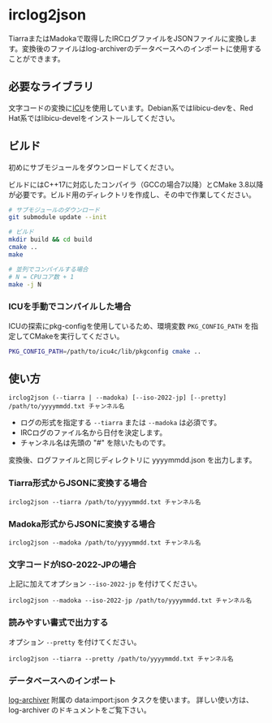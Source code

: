 # irclog2json

TiarraまたはMadokaで取得したIRCログファイルをJSONファイルに変換します。変換後のファイルはlog-archiverのデータベースへのインポートに使用することができます。

## 必要なライブラリ

文字コードの変換に[ICU](http://site.icu-project.org/)を使用しています。Debian系ではlibicu-devを、Red Hat系ではlibicu-develをインストールしてください。

## ビルド

初めにサブモジュールをダウンロードしてください。

ビルドにはC++17に対応したコンパイラ（GCCの場合7以降）とCMake 3.8以降が必要です。ビルド用のディレクトリを作成し、その中で作業してください。

```bash
# サブモジュールのダウンロード
git submodule update --init

# ビルド
mkdir build && cd build
cmake ..
make

# 並列でコンパイルする場合
# N = CPUコア数 + 1
make -j N
```

### ICUを手動でコンパイルした場合

ICUの探索にpkg-configを使用しているため、環境変数 `PKG_CONFIG_PATH` を指定してCMakeを実行してください。

```bash
PKG_CONFIG_PATH=/path/to/icu4c/lib/pkgconfig cmake ..
```

## 使い方

```
irclog2json (--tiarra | --madoka) [--iso-2022-jp] [--pretty] /path/to/yyyymmdd.txt チャンネル名
```

* ログの形式を指定する `--tiarra` または `--madoka` は必須です。
* IRCログのファイル名から日付を決定します。
* チャンネル名は先頭の "#" を除いたものです。

変換後、ログファイルと同じディレクトリに yyyymmdd.json を出力します。

### Tiarra形式からJSONに変換する場合

```
irclog2json --tiarra /path/to/yyyymmdd.txt チャンネル名
```

### Madoka形式からJSONに変換する場合

```
irclog2json --madoka /path/to/yyyymmdd.txt チャンネル名
```

### 文字コードがISO-2022-JPの場合

上記に加えてオプション `--iso-2022-jp` を付けてください。

```
irclog2json --madoka --iso-2022-jp /path/to/yyyymmdd.txt チャンネル名
```

### 読みやすい書式で出力する

オプション `--pretty` を付けてください。

```
irclog2json --tiarra --pretty /path/to/yyyymmdd.txt チャンネル名
```

### データベースへのインポート

[log-archiver](https://github.com/cre-ne-jp/log-archiver) 附属の data:import:json タスクを使います。
詳しい使い方は、log-archiver のドキュメントをご覧下さい。
